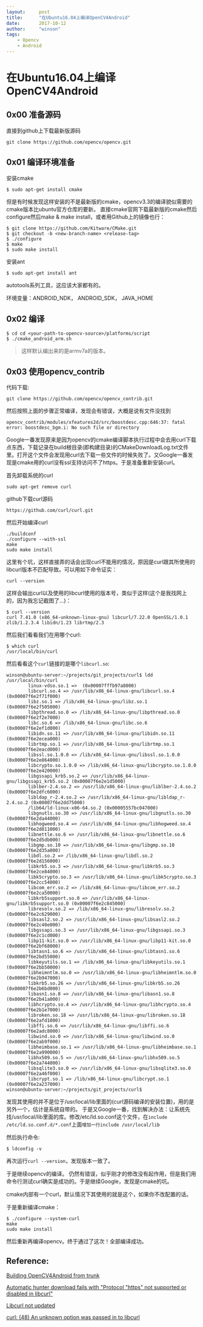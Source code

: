 ```yaml
---
layout:     post
title:      "在Ubuntu16.04上编译OpenCV4Android"
date:       2017-10-12
author:     "winson"
tags:
    - Opencv
    - Android
---
```


# 在Ubuntu16.04上编译OpenCV4Android

## 0x00 准备源码
直接到github上下载最新版源码

``` shell
git clone https://github.com/opencv/opencv.git
```

## 0x01 编译环境准备
安装cmake

``` shell
$ sudo apt-get install cmake
```

但是有时候发现这样安装的不是最新版的cmake，opencv3.3的编译貌似需要的cmake版本比ubuntu官方仓库的要新。 直接cmake官网下载最新版的cmake然后configure然后make & make install，或者用Github上的镜像也行：

```
$ git clone https://github.com/Kitware/CMake.git
$ git checkout -b <new-branch-name> <release-tag>
$ ./configure
$ make
$ sudo make install
```

安装ant

``` shell
$ sudo apt-get install ant
```

autotools系列工具，这应该大家都有的。

环境变量：ANDROID_NDK， ANDROID_SDK， JAVA_HOME

## 0x02 编译

``` shell
$ cd cd <your-path-to-opencv-source>/platforms/script
$ ./cmake_android_arm.sh
```

> 这样默认编出来的是armv7a的版本。

## 0x03 使用opencv_contrib
代码下载:

``` shell
git clone https://github.com/opencv/opencv_contrib.git
```

然后按照上面的步骤正常编译，发现会有错误，大概是说有文件没找到
```
opencv_contrib/modules/xfeatures2d/src/boostdesc.cpp:646:37: fatal error: boostdesc_bgm.i: No such file or directory
```
Google一番发现原来是因为opencv的cmake编译脚本执行过程中会去用curl下载点东西，下载记录在build根目录(即构建目录)的CMakeDownloadLog.txt文件里。打开这个文件会发现用curl去下载一些文件的时候失败了。又Google一番发现是cmake用的curl没有ssl支持访问不了https。于是准备重新安装curl。

首先卸载系统的curl

``` shell
sudo apt-get remove curl
```

github下载curl源码

``` shell
https://github.com/curl/curl.git
```

然后开始编译curl

``` shell
./buildconf
./configure --with-ssl
make
sudo make install
```

这里有个坑，这样直接弄的话会出现curl不能用的情况，原因是curl跟其所使用的libcurl版本不匹配导致。可以用如下命令证实：

``` shell
curl --version
```

这样会输出curl以及使用的libcurl使用的版本号，类似于这样(这个是我找网上的，因为我忘记截图了...)：

``` shell
$ curl --version
curl 7.41.0 (x86_64-unknown-linux-gnu) libcurl/7.22.0 OpenSSL/1.0.1 zlib/1.2.3.4 libidn/1.23 librtmp/2.3
```

然后我们看看我们在用哪个curl:

``` shell
$ which curl
/usr/local/bin/curl
```

然后看看这个`curl`链接的是哪个`libcurl.so`:

``` shell
winson@ubuntu-server:~/projects/git_projects/curl$ ldd /usr/local/bin/curl
        linux-vdso.so.1 =>  (0x00007fffb97a8000)
        libcurl.so.4 => /usr/lib/x86_64-linux-gnu/libcurl.so.4 (0x00007f6e2f71f000)
        libz.so.1 => /lib/x86_64-linux-gnu/libz.so.1 (0x00007f6e2f505000)
        libpthread.so.0 => /lib/x86_64-linux-gnu/libpthread.so.0 (0x00007f6e2f2e7000)
        libc.so.6 => /lib/x86_64-linux-gnu/libc.so.6 (0x00007f6e2ef1d000)
        libidn.so.11 => /usr/lib/x86_64-linux-gnu/libidn.so.11 (0x00007f6e2ecea000)
        librtmp.so.1 => /usr/lib/x86_64-linux-gnu/librtmp.so.1 (0x00007f6e2eacd000)
        libssl.so.1.0.0 => /lib/x86_64-linux-gnu/libssl.so.1.0.0 (0x00007f6e2e864000)
        libcrypto.so.1.0.0 => /lib/x86_64-linux-gnu/libcrypto.so.1.0.0 (0x00007f6e2e420000)
        libgssapi_krb5.so.2 => /usr/lib/x86_64-linux-gnu/libgssapi_krb5.so.2 (0x00007f6e2e1d5000)
        liblber-2.4.so.2 => /usr/lib/x86_64-linux-gnu/liblber-2.4.so.2 (0x00007f6e2dfc6000)
        libldap_r-2.4.so.2 => /usr/lib/x86_64-linux-gnu/libldap_r-2.4.so.2 (0x00007f6e2dd75000)
        /lib64/ld-linux-x86-64.so.2 (0x00005557bc047000)
        libgnutls.so.30 => /usr/lib/x86_64-linux-gnu/libgnutls.so.30 (0x00007f6e2da44000)
        libhogweed.so.4 => /usr/lib/x86_64-linux-gnu/libhogweed.so.4 (0x00007f6e2d811000)
        libnettle.so.6 => /usr/lib/x86_64-linux-gnu/libnettle.so.6 (0x00007f6e2d5db000)
        libgmp.so.10 => /usr/lib/x86_64-linux-gnu/libgmp.so.10 (0x00007f6e2d35a000)
        libdl.so.2 => /lib/x86_64-linux-gnu/libdl.so.2 (0x00007f6e2d156000)
        libkrb5.so.3 => /usr/lib/x86_64-linux-gnu/libkrb5.so.3 (0x00007f6e2ce84000)
        libk5crypto.so.3 => /usr/lib/x86_64-linux-gnu/libk5crypto.so.3 (0x00007f6e2cc54000)
        libcom_err.so.2 => /lib/x86_64-linux-gnu/libcom_err.so.2 (0x00007f6e2ca50000)
        libkrb5support.so.0 => /usr/lib/x86_64-linux-gnu/libkrb5support.so.0 (0x00007f6e2c845000)
        libresolv.so.2 => /lib/x86_64-linux-gnu/libresolv.so.2 (0x00007f6e2c629000)
        libsasl2.so.2 => /usr/lib/x86_64-linux-gnu/libsasl2.so.2 (0x00007f6e2c40e000)
        libgssapi.so.3 => /usr/lib/x86_64-linux-gnu/libgssapi.so.3 (0x00007f6e2c1cd000)
        libp11-kit.so.0 => /usr/lib/x86_64-linux-gnu/libp11-kit.so.0 (0x00007f6e2bf68000)
        libtasn1.so.6 => /usr/lib/x86_64-linux-gnu/libtasn1.so.6 (0x00007f6e2bd55000)
        libkeyutils.so.1 => /lib/x86_64-linux-gnu/libkeyutils.so.1 (0x00007f6e2bb50000)
        libheimntlm.so.0 => /usr/lib/x86_64-linux-gnu/libheimntlm.so.0 (0x00007f6e2b947000)
        libkrb5.so.26 => /usr/lib/x86_64-linux-gnu/libkrb5.so.26 (0x00007f6e2b6bd000)
        libasn1.so.8 => /usr/lib/x86_64-linux-gnu/libasn1.so.8 (0x00007f6e2b41a000)
        libhcrypto.so.4 => /usr/lib/x86_64-linux-gnu/libhcrypto.so.4 (0x00007f6e2b1e7000)
        libroken.so.18 => /usr/lib/x86_64-linux-gnu/libroken.so.18 (0x00007f6e2afd1000)
        libffi.so.6 => /usr/lib/x86_64-linux-gnu/libffi.so.6 (0x00007f6e2adc8000)
        libwind.so.0 => /usr/lib/x86_64-linux-gnu/libwind.so.0 (0x00007f6e2ab9f000)
        libheimbase.so.1 => /usr/lib/x86_64-linux-gnu/libheimbase.so.1 (0x00007f6e2a990000)
        libhx509.so.5 => /usr/lib/x86_64-linux-gnu/libhx509.so.5 (0x00007f6e2a744000)
        libsqlite3.so.0 => /usr/lib/x86_64-linux-gnu/libsqlite3.so.0 (0x00007f6e2a46f000)
        libcrypt.so.1 => /lib/x86_64-linux-gnu/libcrypt.so.1 (0x00007f6e2a237000)
winson@ubuntu-server:~/projects/git_projects/curl$

```

发现其使用的并不是位于/usr/local/lib里面的(curl源码编译的安装位置)，用的是另外一个，估计是系统自带的。
于是又Google一番，找到解决办法：让系统先找/usr/local/lib里面的库。修改/etc/ld.so.conf这个文件，在`include /etc/ld.so.conf.d/*.conf`上面`增加一行include /usr/local/lib`

然后执行命令:

``` shell
$ ldconfig -v
```

再次运行`curl --version`，发现版本一致了。

于是继续opencv的编译。
仍然有错误，似乎刚才的修改没有起作用，但是我们用命令行测试curl确实是成功的。于是继续Google，发现是cmake的坑。

cmake内部有一个curl，默认情况下其使用的就是这个，如果你不改配置的话。

于是重新编译cmake：

``` shell 
$ ./configure --system-curl
make
sudo make install
```

然后重新再编译opencv。终于通过了这次！全部编译成功。

## Reference:

[Building OpenCV4Android from trunk](http://code.opencv.org/projects/opencv/wiki/Building_OpenCV4Android_from_trunk)

[Automatic hunter download fails with "Protocol "https" not supported or disabled in libcurl"](https://github.com/ruslo/hunter/issues/328)

[Libcurl not updated](https://stackoverflow.com/questions/36866583/libcurl-not-updated)

[curl: (48) An unknown option was passed in to libcurl](https://stackoverflow.com/questions/11678085/curl-48-an-unknown-option-was-passed-in-to-libcurl)